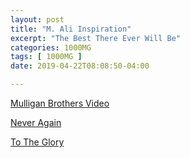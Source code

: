 ```yaml
---
layout: post
title: "M. Ali Inspiration"
excerpt: "The Best There Ever Will Be"
categories: 1000MG
tags: [ 1000MG ]
date: 2019-04-22T08:08:50-04:00

---
```



[Mulligan Brothers Video](https://www.youtube.com/watch?v=kFhIQ-XEeac)

[Never Again](https://www.youtube.com/watch?v=a5RQgHosBmc)

[To The Glory](https://www.youtube.com/watch?v=dmWfXKJbn9g)
